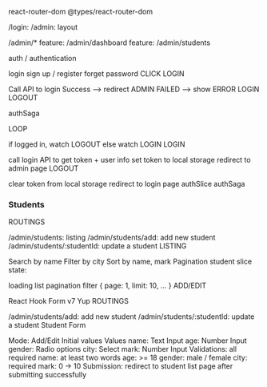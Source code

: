 react-router-dom @types/react-router-dom

/login: /admin: layout

/admin/* feature: /admin/dashboard feature: /admin/students

auth / authentication

login
sign up / register
forget password
CLICK LOGIN

Call API to login
Success --> redirect ADMIN
FAILED --> show ERROR
LOGIN LOGOUT

authSaga

LOOP

if logged in, watch LOGOUT
else watch LOGIN
LOGIN

call login API to get token + user info
set token to local storage
redirect to admin page
LOGOUT

clear token from local storage
redirect to login page
authSlice authSaga

### Students
ROUTINGS

/admin/students: listing
/admin/students/add: add new student
/admin/students/:studentId: update a student
LISTING

Search by name
Filter by city
Sort by name, mark
Pagination
student slice state:

loading
list
pagination
filter { page: 1, limit: 10, ... }
ADD/EDIT

React Hook Form v7
Yup
ROUTINGS

/admin/students/add: add new student
/admin/students/:studentId: update a student
Student Form

Mode: Add/Edit
Initial values
Values
name: Text Input
age: Number Input
gender: Radio options
city: Select
mark: Number Input
Validations: all required
name: at least two words
age: >= 18
gender: male / female
city: required
mark: 0 -> 10
Submission: redirect to student list page after submitting successfully